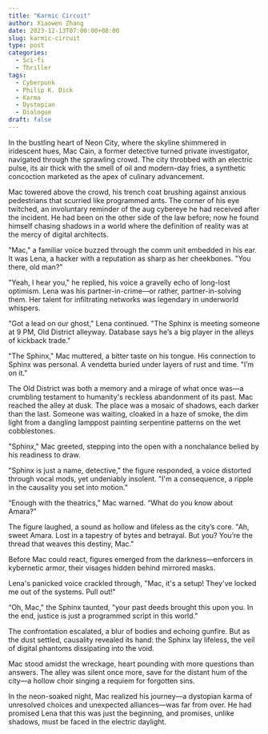 ```yaml
---
title: "Karmic Circuit"
author: Xiaowen Zhang
date: 2023-12-13T07:00:00+08:00
slug: karmic-circuit
type: post
categories:
  - Sci-fi
  - Thriller
tags:
  - Cyberpunk
  - Philip K. Dick
  - Karma
  - Dystopian
  - Dialogue
draft: false
---
```


In the bustling heart of Neon City, where the skyline shimmered in iridescent hues, Mac Cain, a former detective turned private investigator, navigated through the sprawling crowd. The city throbbed with an electric pulse, its air thick with the smell of oil and modern-day fries, a synthetic concoction marketed as the apex of culinary advancement.

Mac towered above the crowd, his trench coat brushing against anxious pedestrians that scurried like programmed ants. The corner of his eye twitched, an involuntary reminder of the aug cybereye he had received after the incident. He had been on the other side of the law before; now he found himself chasing shadows in a world where the definition of reality was at the mercy of digital architects.

"Mac," a familiar voice buzzed through the comm unit embedded in his ear. It was Lena, a hacker with a reputation as sharp as her cheekbones. "You there, old man?"

"Yeah, I hear you," he replied, his voice a gravelly echo of long-lost optimism. Lena was his partner-in-crime—or rather, partner-in-solving them. Her talent for infiltrating networks was legendary in underworld whispers.

"Got a lead on our ghost," Lena continued. "The Sphinx is meeting someone at 9 PM, Old District alleyway. Database says he’s a big player in the alleys of kickback trade."

"The Sphinx," Mac muttered, a bitter taste on his tongue. His connection to Sphinx was personal. A vendetta buried under layers of rust and time. "I’m on it."

The Old District was both a memory and a mirage of what once was—a crumbling testament to humanity's reckless abandonment of its past. Mac reached the alley at dusk. The place was a mosaic of shadows, each darker than the last. Someone was waiting, cloaked in a haze of smoke, the dim light from a dangling lamppost painting serpentine patterns on the wet cobblestones.

"Sphinx," Mac greeted, stepping into the open with a nonchalance belied by his readiness to draw.

"Sphinx is just a name, detective," the figure responded, a voice distorted through vocal mods, yet undeniably insolent. "I'm a consequence, a ripple in the causality you set into motion."

“Enough with the theatrics,” Mac warned. “What do you know about Amara?”

The figure laughed, a sound as hollow and lifeless as the city’s core. "Ah, sweet Amara. Lost in a tapestry of bytes and betrayal. But you? You’re the thread that weaves this destiny, Mac."

Before Mac could react, figures emerged from the darkness—enforcers in kybernetic armor, their visages hidden behind mirrored masks.

Lena's panicked voice crackled through, "Mac, it's a setup! They've locked me out of the systems. Pull out!"

“Oh, Mac," the Sphinx taunted, "your past deeds brought this upon you. In the end, justice is just a programmed script in this world."

The confrontation escalated, a blur of bodies and echoing gunfire. But as the dust settled, causality revealed its hand: the Sphinx lay lifeless, the veil of digital phantoms dissipating into the void.

Mac stood amidst the wreckage, heart pounding with more questions than answers. The alley was silent once more, save for the distant hum of the city—a hollow choir singing a requiem for forgotten sins.

In the neon-soaked night, Mac realized his journey—a dystopian karma of unresolved choices and unexpected alliances—was far from over. He had promised Lena that this was just the beginning, and promises, unlike shadows, must be faced in the electric daylight.